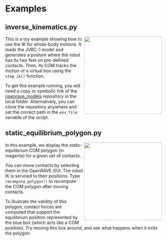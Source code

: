 # Examples

## inverse\_kinematics.py

<img align="right" src="https://raw.githubusercontent.com/stephane-caron/pymanoid/master/examples/images/inverse_kinematics.png" width="250" />

This is a toy example showing how to use the IK for whole-body motions. It
loads the JVRC-1 model and generates a posture where the robot has its two feet
on pre-defined contacts. Then, its COM tracks the motion of a virtual box using
the ``step_ik()`` function.

To get this example running, you will need a copy or symbolic link of the
[openrave\_models](https://github.com/stephane-caron/openrave_models)
repository in the local folder. Alternatively, you can clone the repository
anywhere and set the correct path in the ``env_file`` variable of the script.

## static\_equilibrium\_polygon.py

<img align="right" src="https://raw.githubusercontent.com/stephane-caron/pymanoid/master/examples/images/static_equilibrium_polygon.png" width="250" />

In this example, we display the static-equilibrium COM polygon (in magenta) for
a given set of contacts.
    
You can move contacts by selecting them in the OpenRAVE GUI. The robot IK is
servoed to their positions. Type ``recompute_polygon()`` to recompute the COM
polygon after moving contacts.

To illustrate the validity of this polygon, contact forces are computed that
support the equilibrium position represented by the blue box (which acts like a
COM position). Try moving this box around, and see what happens when it exits
the polygon.
